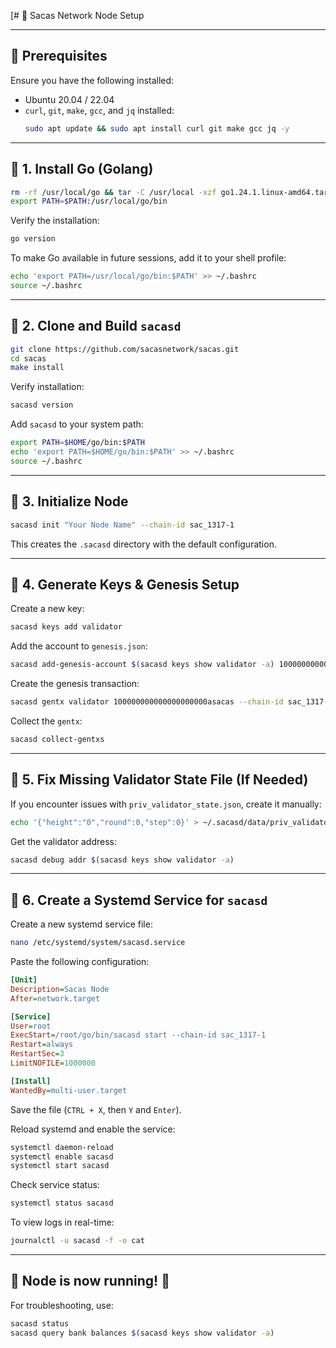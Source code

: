[# 🚀 Sacas Network Node Setup

---

## 📌 Prerequisites
Ensure you have the following installed:
- Ubuntu 20.04 / 22.04
- `curl`, `git`, `make`, `gcc`, and `jq` installed:
  ```bash
  sudo apt update && sudo apt install curl git make gcc jq -y
  ```

---

## 🔹 1. Install Go (Golang)
```bash
rm -rf /usr/local/go && tar -C /usr/local -xzf go1.24.1.linux-amd64.tar.gz
export PATH=$PATH:/usr/local/go/bin
```
Verify the installation:
```bash
go version
```

To make Go available in future sessions, add it to your shell profile:
```bash
echo 'export PATH=/usr/local/go/bin:$PATH' >> ~/.bashrc
source ~/.bashrc
```

---

## 🔹 2. Clone and Build `sacasd`
```bash
git clone https://github.com/sacasnetwork/sacas.git
cd sacas
make install
```

Verify installation:
```bash
sacasd version
```

Add `sacasd` to your system path:
```bash
export PATH=$HOME/go/bin:$PATH
echo 'export PATH=$HOME/go/bin:$PATH' >> ~/.bashrc
source ~/.bashrc
```

---

## 🔹 3. Initialize Node
```bash
sacasd init "Your Node Name" --chain-id sac_1317-1
```

This creates the `.sacasd` directory with the default configuration.

---

## 🔹 4. Generate Keys & Genesis Setup
Create a new key:
```bash
sacasd keys add validator
```

Add the account to `genesis.json`:
```bash
sacasd add-genesis-account $(sacasd keys show validator -a) 100000000000000000000asacas
```

Create the genesis transaction:
```bash
sacasd gentx validator 100000000000000000000asacas --chain-id sac_1317-1
```

Collect the `gentx`:
```bash
sacasd collect-gentxs
```

---

## 🔹 5. Fix Missing Validator State File (If Needed)
If you encounter issues with `priv_validator_state.json`, create it manually:
```bash
echo '{"height":"0","round":0,"step":0}' > ~/.sacasd/data/priv_validator_state.json
```

Get the validator address:
```bash
sacasd debug addr $(sacasd keys show validator -a)
```

---

## 🔹 6. Create a Systemd Service for `sacasd`

Create a new systemd service file:
```bash
nano /etc/systemd/system/sacasd.service
```

Paste the following configuration:
```ini
[Unit]
Description=Sacas Node
After=network.target

[Service]
User=root
ExecStart=/root/go/bin/sacasd start --chain-id sac_1317-1
Restart=always
RestartSec=3
LimitNOFILE=1000000

[Install]
WantedBy=multi-user.target
```

Save the file (`CTRL + X`, then `Y` and `Enter`).

Reload systemd and enable the service:
```bash
systemctl daemon-reload
systemctl enable sacasd
systemctl start sacasd
```

Check service status:
```bash
systemctl status sacasd
```

To view logs in real-time:
```bash
journalctl -u sacasd -f -o cat
```

---

## 🎯 **Node is now running!** 🚀


For troubleshooting, use:
```bash
sacasd status
sacasd query bank balances $(sacasd keys show validator -a)
```

